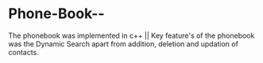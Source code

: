 # Phone-Book--
The phonebook was implemented in c++ || Key feature's of the phonebook was the Dynamic Search apart from addition, deletion and updation of contacts.
